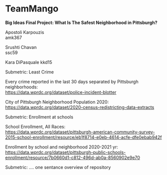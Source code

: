 # TeamMango

**Big Ideas Final Project: What Is The Safest Neighborhood in Pittsburgh?**

Apostoli Karpouzis  
amk367

Srushti Chavan  
ssc59

Kara DiPasquale
kkd15

Submetric: Least Crime

Every crime reported in the last 30 days separated by Pittsburgh neighborhoods:   
https://data.wprdc.org/dataset/police-incident-blotter 

City of Pittsburgh Neighborhood Population 2020:  
https://data.wprdc.org/dataset/2020-census-redistricting-data-extracts 

Submetric: Enrollment at schools

School Enrollment, All Races:   
https://data.wprdc.org/dataset/pittsburgh-american-community-survey-2015-school-enrollment/resource/eb1f8714-e0eb-4614-acfe-dfe0ebab942f

Enrollment by school and neighborhood 2020-2021 yr:   
https://data.wprdc.org/dataset/pittsburgh-public-schools-enrollment/resource/7b0660d1-c812-496d-ab0a-8560902e9e70


Submetric: ....
one sentance overview of repository
